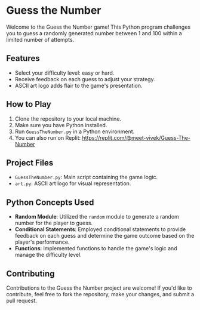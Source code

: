 # Guess the Number

Welcome to the Guess the Number game! This Python program challenges you to guess a randomly generated number between 1 and 100 within a limited number of attempts.

## Features
- Select your difficulty level: easy or hard.
- Receive feedback on each guess to adjust your strategy.
- ASCII art logo adds flair to the game's presentation.

## How to Play
1. Clone the repository to your local machine.
2. Make sure you have Python installed.
3. Run `GuessTheNumber.py` in a Python environment.
4. You can also run on Replit: https://replit.com/@meet-vivek/Guess-The-Number

## Project Files
- `GuessTheNumber.py`: Main script containing the game logic.
- `art.py`: ASCII art logo for visual representation.

## Python Concepts Used
- **Random Module**: Utilized the `random` module to generate a random number for the player to guess.
- **Conditional Statements**: Employed conditional statements to provide feedback on each guess and determine the game outcome based on the player's performance.
- **Functions**: Implemented functions to handle the game's logic and manage the difficulty level.

## Contributing
Contributions to the Guess the Number project are welcome! If you'd like to contribute, feel free to fork the repository, make your changes, and submit a pull request.
